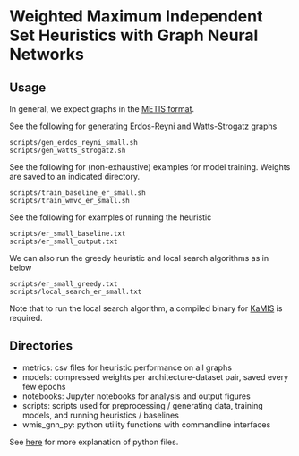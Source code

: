 # Weighted Maximum Independent Set Heuristics with Graph Neural Networks

## Usage
In general, we expect graphs in the [METIS format](https://people.sc.fsu.edu/~jburkardt/data/metis_graph/metis_graph.html).

See the following for generating Erdos-Reyni and Watts-Strogatz graphs
```
scripts/gen_erdos_reyni_small.sh
scripts/gen_watts_strogatz.sh
```

See the following for (non-exhaustive) examples for model training.
Weights are saved to an indicated directory.
```
scripts/train_baseline_er_small.sh
scripts/train_wmvc_er_small.sh
```

See the following for examples of running the heuristic
```
scripts/er_small_baseline.txt
scripts/er_small_output.txt
```
We can also run the greedy heuristic and local search algorithms as in below
```
scripts/er_small_greedy.txt
scripts/local_search_er_small.txt
```
Note that to run the local search algorithm, a compiled binary for [KaMIS](https://github.com/KarlsruheMIS/KaMIS) is required.


## Directories
- metrics: csv files for heuristic performance on all graphs
- models: compressed weights per architecture-dataset pair, saved every few epochs
- notebooks: Jupyter notebooks for analysis and output figures
- scripts: scripts used for preprocessing / generating data, training models, and running heuristics / baselines
- wmis_gnn_py: python utility functions with commandline interfaces

See [here](https://github.com/felix-cfzhou/CPSC583-Project/blob/main/wmis_gnn_py/README.md) for more explanation of python files.
